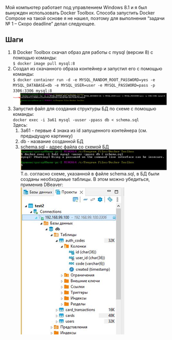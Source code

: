 Мой компьютер работает под управлением Windows 8.1 и я был вынужден использовать Docker Toolbox. Способа запустить Docker Compose на такой основе я не нашел, поэтому для выполнения “задачи № 1 – Скоро deadline” делал следующее.

## Шаги
1. В Docker Toolbox скачал образ для работы с mysql (версии 8) с помощью команды:  
	`$ docker image pull mysql:8`  
1. Создал из скачанного образа контейнер и запустил его с помощью команды:  
	`$ docker container run -d -e MYSQL_RANDOM_ROOT_PASSWORD=yes -e MYSQL_DATABASE=db -e MYSQL_USER=user -e MYSQL_PASSWORD=pass -p 3306:3306 mysql:8`  
	![скриншот](https://github.com/MartynAndrey/auto-8-1/blob/master/21.JPG?raw=true)  
1. Запустил файл для создания структуры БД по схеме с помощью команды:  
	`docker exec -i 3a61 mysql -uuser -ppass db < schema.sql`  
	Здесь:  
	1. 3a61 - первые 4 знака из id запущенного контейнера (см. предыдущую картинку)  
	1. db - название созданной БД  
	1. schema.sql - адрес файла со схемой БД  
	![скриншот](https://github.com/MartynAndrey/auto-8-1/blob/master/22.JPG?raw=true)  
Т.о. согласно схеме, указанной в файле schema.sql, в БД были созданы необходимые таблицы. В этом можно убедиться, применив DBeaver:  
	![скриншот](https://github.com/MartynAndrey/auto-8-1/blob/master/23.JPG?raw=true)
